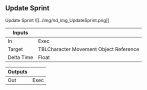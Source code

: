 ## Update Sprint
Update Sprint
![[../img/nd_img_UpdateSprint.png]]

|Inputs||
|--|--|
| In | Exec |
| Target | TBLCharacter Movement Object Reference |
| Delta Time | Float |

|Outputs||
|--|--|
| Out | Exec |
